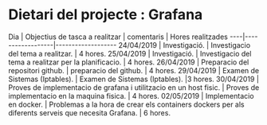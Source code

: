 # Dietari del projecte : Grafana

Dia | Objectius de tasca a realitzar | comentaris | Hores realitzades
----|------------------|-------------------
24/04/2019 | Investigació. | Investigacio del tema a realitzar. | 4 hores.
25/04/2019 | Investigació. | Investigacio del tema a realitzar per la planificacio. | 4 hores.
26/04/2019 | Preparacio del repositori github. | preparacio del github.  | 4 hores.
29/04/2019 | Examen de Sistemas (Iptables). | Examen de Sistemas (Iptables). |3 hores.
30/04/2019 | Proves de implementacio de grafana i utilitzacio en un host fisic. | Proves de implementacio en la maquina fisica. | 4 hores.
02/05/2019 | Implementacio en docker. | Problemas a la hora de crear els containers dockers per als diferents serveis que necesita Grafana. | 6 hores.

